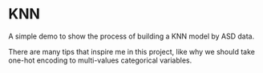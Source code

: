 # KNN

A simple demo to show the process of building a KNN model by ASD data.

There are many tips that inspire me in this project, like why we should take one-hot encoding to multi-values categorical variables.